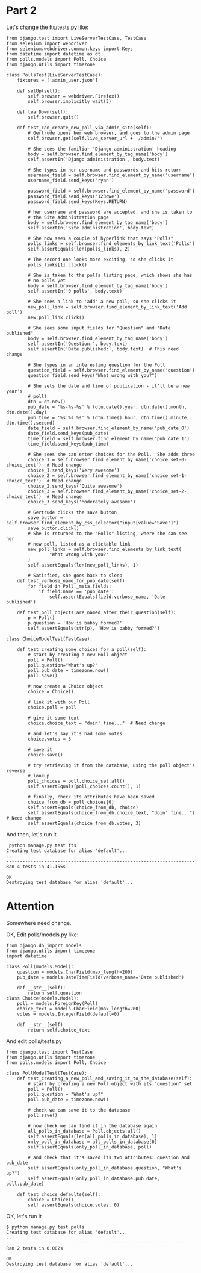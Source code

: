 Part 2
==

Let's change the fts/tests.py like:

    from django.test import LiveServerTestCase, TestCase
    from selenium import webdriver
    from selenium.webdriver.common.keys import Keys
    from datetime import datetime as dt
    from polls.models import Poll, Choice
    from django.utils import timezone

    class PollsTest(LiveServerTestCase):
        fixtures = ['admin_user.json']

        def setUp(self):
            self.browser = webdriver.Firefox()
            self.browser.implicitly_wait(3)

        def tearDown(self):
            self.browser.quit()

        def test_can_create_new_poll_via_admin_site(self):
            # Gertrude opens her web browser, and goes to the admin page
            self.browser.get(self.live_server_url + '/admin/')

            # She sees the familiar 'Django administration' heading
            body = self.browser.find_element_by_tag_name('body')
            self.assertIn('Django administration', body.text)

            # She types in her username and passwords and hits return
            username_field = self.browser.find_element_by_name('username')
            username_field.send_keys('ryan')

            password_field = self.browser.find_element_by_name('password')
            password_field.send_keys('123qwe')
            password_field.send_keys(Keys.RETURN)

            # her username and password are accepted, and she is taken to
            # the Site Administration page
            body = self.browser.find_element_by_tag_name('body')
            self.assertIn('Site administration', body.text)

            # She now sees a couple of hyperlink that says "Polls"
            polls_links = self.browser.find_elements_by_link_text('Polls')
            self.assertEquals(len(polls_links), 2)

            # The second one looks more exciting, so she clicks it
            polls_links[1].click()

            # She is taken to the polls listing page, which shows she has
            # no polls yet
            body = self.browser.find_element_by_tag_name('body')
            self.assertIn('0 polls', body.text)

            # She sees a link to 'add' a new poll, so she clicks it
            new_poll_link = self.browser.find_element_by_link_text('Add poll')
            new_poll_link.click()

            # She sees some input fields for "Question" and "Date published"
            body = self.browser.find_element_by_tag_name('body')
            self.assertIn('Question:', body.text)
            self.assertIn('Date published:', body.text)  # This need change

            # She types in an interesting question for the Poll
            question_field = self.browser.find_element_by_name('question')
            question_field.send_keys("What wrong with you?")

            # She sets the date and time of publication - it'll be a new year's
            # poll!
            dtn = dt.now()
            pub_date = '%s-%s-%s' % (dtn.date().year, dtn.date().month, dtn.date().day)
            pub_time = '%s:%s:%s' % (dtn.time().hour, dtn.time().minute, dtn.time().second)
            date_field = self.browser.find_element_by_name('pub_date_0')
            date_field.send_keys(pub_date)
            time_field = self.browser.find_element_by_name('pub_date_1')
            time_field.send_keys(pub_time)

            # She sees she can enter choices for the Poll.  She adds three
            choice_1 = self.browser.find_element_by_name('choice_set-0-choice_text')  # Need change
            choice_1.send_keys('Very awesome')
            choice_2 = self.browser.find_element_by_name('choice_set-1-choice_text')  # Need change
            choice_2.send_keys('Quite awesome')
            choice_3 = self.browser.find_element_by_name('choice_set-2-choice_text')  # Need change
            choice_3.send_keys('Moderately awesome')

            # Gertrude clicks the save button
            save_button = self.browser.find_element_by_css_selector("input[value='Save']")
            save_button.click()
            # She is returned to the "Polls" listing, where she can see her
            # new poll, listed as a clickable link
            new_poll_links = self.browser.find_elements_by_link_text(
                    "What wrong with you?"
            )
            self.assertEquals(len(new_poll_links), 1)

            # Satisfied, she goes back to sleep
        def test_verbose_name_for_pub_date(self):
            for field in Poll._meta.fields:
                if field.name == 'pub_date':
                    self.assertEquals(field.verbose_name, 'Date published')

        def test_poll_objects_are_named_after_their_question(self):
            p = Poll()
            p.question = 'How is babby formed?'
            self.assertEquals(str(p), 'How is babby formed?')

    class ChoiceModelTest(TestCase):

        def test_creating_some_choices_for_a_poll(self):
            # start by creating a new Poll object
            poll = Poll()
            poll.question="What's up?"
            poll.pub_date = timezone.now()
            poll.save()

            # now create a Choice object
            choice = Choice()

            # link it with our Poll
            choice.poll = poll

            # give it some text
            choice.choice_text = "doin' fine..."  # Need change

            # and let's say it's had some votes
            choice.votes = 3

            # save it
            choice.save()

            # try retrieving it from the database, using the poll object's reverse
            # lookup
            poll_choices = poll.choice_set.all()
            self.assertEquals(poll_choices.count(), 1)

            # finally, check its attributes have been saved
            choice_from_db = poll_choices[0]
            self.assertEquals(choice_from_db, choice)
            self.assertEquals(choice_from_db.choice_text, "doin' fine...")  # Need change
            self.assertEquals(choice_from_db.votes, 3)


And then, let's run it.

     python manage.py test fts
    Creating test database for alias 'default'...
    ....
    ----------------------------------------------------------------------
    Ran 4 tests in 41.155s

    OK
    Destroying test database for alias 'default'...

Attention
==
Somewhere need change.

OK, Edit polls/models.py like:

    from django.db import models
    from django.utils import timezone
    import datetime

    class Poll(models.Model):
        question = models.CharField(max_length=200)
        pub_date = models.DateTimeField(verbose_name='Date published')

        def __str__(self):
            return self.question
    class Choice(models.Model):
        poll = models.ForeignKey(Poll)
        choice_text = models.CharField(max_length=200)
        votes = models.IntegerField(default=0)

        def __str__(self):
            return self.choice_text

And edit polls/tests.py

    from django.test import TestCase
    from django.utils import timezone
    from polls.models import Poll, Choice

    class PollModelTest(TestCase):
        def test_creating_a_new_poll_and_saving_it_to_the_database(self):
            # start by creating a new Poll object with its "question" set
            poll = Poll()
            poll.question = "What's up?"
            poll.pub_date = timezone.now()

            # check we can save it to the database
            poll.save()

            # now check we can find it in the database again
            all_polls_in_database = Poll.objects.all()
            self.assertEquals(len(all_polls_in_database), 1)
            only_poll_in_database = all_polls_in_database[0]
            self.assertEquals(only_poll_in_database, poll)

            # and check that it's saved its two attributes: question and pub_date
            self.assertEquals(only_poll_in_database.question, "What's up?")
            self.assertEquals(only_poll_in_database.pub_date, poll.pub_date)

        def test_choice_defaults(self):
            choice = Choice()
            self.assertEquals(choice.votes, 0)

OK, let's run it

    $ python manage.py test polls
    Creating test database for alias 'default'...
    ..
    ----------------------------------------------------------------------
    Ran 2 tests in 0.002s

    OK
    Destroying test database for alias 'default'...
